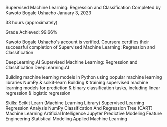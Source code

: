 Supervised Machine Learning: Regression and Classification
Completed by Kawoto Bogale Ushacho
January 3, 2023

33 hours (approximately)

Grade Achieved: 99.66%

Kawoto Bogale Ushacho's account is verified. Coursera certifies their successful completion of Supervised Machine Learning: Regression and Classification

DeepLearning.AI
Supervised Machine Learning: Regression and Classification
DeepLearning.AI

Building machine learning models in Python using popular machine learning libraries NumPy & scikit-learn
Building & training supervised machine learning models for prediction & binary classification tasks, including linear regression & logistic regression

Skills:
Scikit Learn (Machine Learning Library)
Supervised Learning
Regression Analysis
NumPy
Classification And Regression Tree (CART)
Machine Learning
Artificial Intelligence
Jupyter
Predictive Modeling
Feature Engineering
Statistical Modeling
Applied Machine Learning